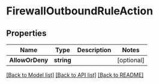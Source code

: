 # FirewallOutboundRuleAction

## Properties

Name | Type | Description | Notes
------------ | ------------- | ------------- | -------------
**AllowOrDeny** | **string** |  | [optional] 

[[Back to Model list]](../README.md#documentation-for-models) [[Back to API list]](../README.md#documentation-for-api-endpoints) [[Back to README]](../README.md)


